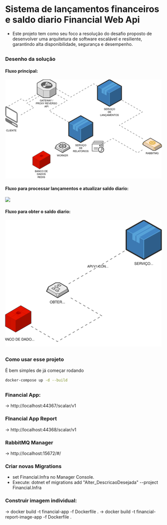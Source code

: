 # Sistema de lançamentos financeiros e saldo diario Financial Web Api

* Este projeto tem como seu foco a resolução do desafio proposto de desenvolver uma arquitetura de software escalável e resiliente, garantindo alta disponibilidade, segurança e desempenho.

##
### Desenho da solução
#### Fluxo principal:
<img src="https://github.com/Gabrielvitoria/Financial/blob/master/Documentacao/DIagrama_servico_financeiro-FLUXO_PRINCIPAL.drawio.svg">

#### Fluxo para processar lançamentos e atualizar saldo diario:
<img src="https://github.com/Gabrielvitoria/Financial/blob/master/Documentacao/DIagrama_servico_financeiro-FLUXO_RELATORIOS_NOVO_LAN%C3%87AMENTO.drawio.svg">

#### Fluxo para obter o saldo diario:
<img src="https://github.com/Gabrielvitoria/Financial/blob/master/Documentacao/DIagrama_servico_financeiro-FLUXO_RELATORIOS_OBTER_CONSOLIDADO.drawio.svg">

##
### Como usar esse projeto
É bem simples de já começar rodando
```bash
docker-compose up -d --build
```



##
### Financial App: 
-> http://localhost:44367/scalar/v1

### FInancial App Report
-> http://localhost:44368/scalar/v1

### RabbitMQ Manager
-> http://localhost:15672/#/


### Criar novas Migrations
- set Financial.Infra no Manager Console.
- Execute:
dotnet ef migrations add "Alter_DescricaoDesejada" --project Financial.Infra


### Construir imagem individual:
-> docker build -t financial-app -f Dockerfile .
-> docker build -t financial-report-image-app -f Dockerfile .

